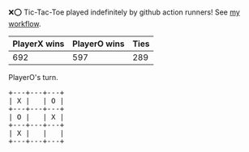 :x::o: Tic-Tac-Toe played indefinitely by github action runners! See [my workflow](.github/workflows/play.yaml).

|PlayerX wins|PlayerO wins|Ties|
|-|-|-|
|692|597|289|

PlayerO's turn.

<pre>
+---+---+---+
| X |   | O |
+---+---+---+
| O |   | X |
+---+---+---+
| X |   |   |
+---+---+---+
</pre>